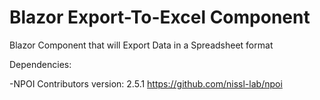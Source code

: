 # Blazor Export-To-Excel Component

Blazor Component that will Export Data in a Spreadsheet format

Dependencies:

-NPOI Contributors version: 2.5.1 https://github.com/nissl-lab/npoi